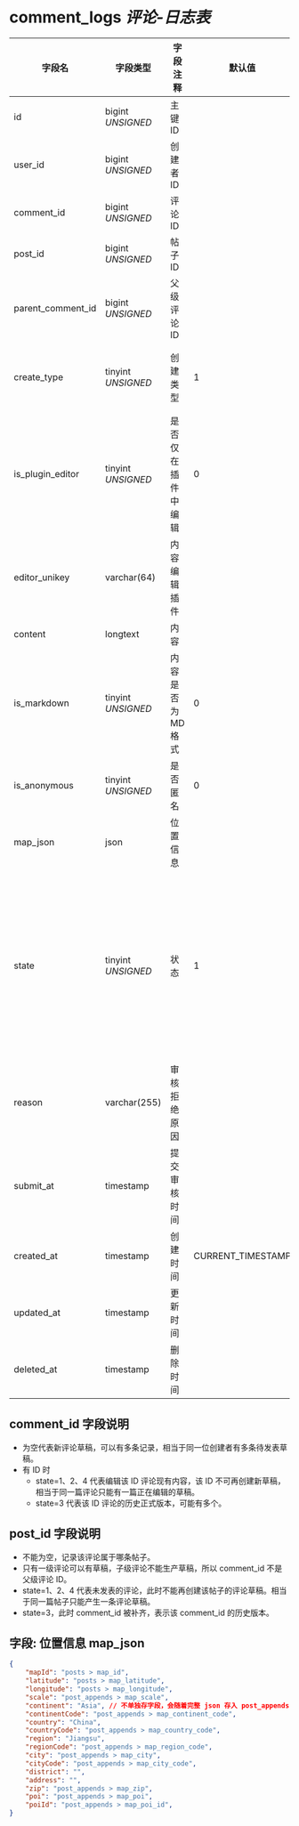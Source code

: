 # comment_logs *评论-日志表*

| 字段名 | 字段类型 | 字段注释 | 默认值 | 可空 | 备注 |
| --- | --- | --- | --- | --- | --- |
| id | bigint *UNSIGNED* | 主键 ID | | NO | 自动递增 |
| user_id | bigint *UNSIGNED* | 创建者 ID |  | NO | 关联字段 [users->id](../users/users.md) |
| comment_id | bigint *UNSIGNED* | 评论 ID |  | YES | 关联字段 [comments->id](comments.md) |
| post_id | bigint *UNSIGNED* | 帖子 ID |  | NO | 关联字段 [posts->id](posts.md) |
| parent_comment_id | bigint *UNSIGNED* | 父级评论 ID |  | YES | 关联字段 [comments->id](comments.md)<br>为空代表一级评论 |
| create_type | tinyint *UNSIGNED* | 创建类型 | 1 | NO | 1.快捷创建 / 2.编辑器创建 / 3.由帖子复原创建 |
| is_plugin_editor | tinyint *UNSIGNED* | 是否仅在插件中编辑 | 0 | NO | 0.否 / 1.是 |
| editor_unikey | varchar(64) | 内容编辑插件 |  | YES | 关联字段 [plugins->unikey](../plugins/plugins.md) |
| content | longtext | 内容 |  | YES | 完整内容 |
| is_markdown | tinyint *UNSIGNED* | 内容是否为 MD 格式 | 0 | NO | 0.否 / 1.是 |
| is_anonymous | tinyint *UNSIGNED* | 是否匿名 | 0 | NO |  0.否 / 1.是 |
| map_json | json | 位置信息 |  | YES | 为空值，代表不创建或者修改时清空 |
| state | tinyint *UNSIGNED* | 状态 | 1 | NO |  1.未发表（草稿）<br>2.已发表（审核中）<br>3.已发表（审核通过并封存）<br>4.已发表（审核未通过，又为草稿状态） |
| reason | varchar(255) | 审核拒绝原因 |  | YES | 审核拒绝时使用 |
| submit_at | timestamp | 提交审核时间 |  | YES |  |
| created_at | timestamp | 创建时间 | CURRENT_TIMESTAMP | NO |  |
| updated_at | timestamp | 更新时间 |  | YES |  |
| deleted_at | timestamp | 删除时间 |  | YES |  |

## comment_id 字段说明

- 为空代表新评论草稿，可以有多条记录，相当于同一位创建者有多条待发表草稿。
- 有 ID 时
    - state=1、2、4 代表编辑该 ID 评论现有内容，该 ID 不可再创建新草稿，相当于同一篇评论只能有一篇正在编辑的草稿。
    - state=3 代表该 ID 评论的历史正式版本，可能有多个。

## post_id 字段说明

- 不能为空，记录该评论属于哪条帖子。
- 只有一级评论可以有草稿，子级评论不能生产草稿，所以 comment_id 不是父级评论 ID。
- state=1、2、4 代表未发表的评论，此时不能再创建该帖子的评论草稿。相当于同一篇帖子只能产生一条评论草稿。
- state=3，此时 comment_id 被补齐，表示该 comment_id 的历史版本。

## 字段: 位置信息 map_json

```json
{
    "mapId": "posts > map_id",
    "latitude": "posts > map_latitude",
    "longitude": "posts > map_longitude",
    "scale": "post_appends > map_scale",
    "continent": "Asia", // 不单独存字段，会随着完整 json 存入 post_appends->map_json
    "continentCode": "post_appends > map_continent_code",
    "country": "China",
    "countryCode": "post_appends > map_country_code",
    "region": "Jiangsu",
    "regionCode": "post_appends > map_region_code",
    "city": "post_appends > map_city",
    "cityCode": "post_appends > map_city_code",
    "district": "",
    "address": "",
    "zip": "post_appends > map_zip",
    "poi": "post_appends > map_poi",
    "poiId": "post_appends > map_poi_id",
}
```
